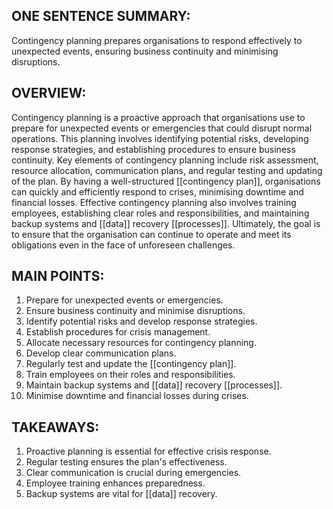 ## ONE SENTENCE SUMMARY:
Contingency planning prepares organisations to respond effectively to unexpected events, ensuring business continuity and minimising disruptions.

## OVERVIEW:
Contingency planning is a proactive approach that organisations use to prepare for unexpected events or emergencies that could disrupt normal operations. This planning involves identifying potential risks, developing response strategies, and establishing procedures to ensure business continuity. Key elements of contingency planning include risk assessment, resource allocation, communication plans, and regular testing and updating of the plan. By having a well-structured [[contingency plan]], organisations can quickly and efficiently respond to crises, minimising downtime and financial losses. Effective contingency planning also involves training employees, establishing clear roles and responsibilities, and maintaining backup systems and [[data]] recovery [[processes]]. Ultimately, the goal is to ensure that the organisation can continue to operate and meet its obligations even in the face of unforeseen challenges.

## MAIN POINTS:
1. Prepare for unexpected events or emergencies.
2. Ensure business continuity and minimise disruptions.
3. Identify potential risks and develop response strategies.
4. Establish procedures for crisis management.
5. Allocate necessary resources for contingency planning.
6. Develop clear communication plans.
7. Regularly test and update the [[contingency plan]].
8. Train employees on their roles and responsibilities.
9. Maintain backup systems and [[data]] recovery [[processes]].
10. Minimise downtime and financial losses during crises.

## TAKEAWAYS:
1. Proactive planning is essential for effective crisis response.
2. Regular testing ensures the plan's effectiveness.
3. Clear communication is crucial during emergencies.
4. Employee training enhances preparedness.
5. Backup systems are vital for [[data]] recovery.